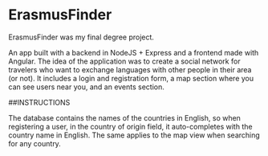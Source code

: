 
# ErasmusFinder 

ErasmusFinder was my final degree project.

An app built with a backend in NodeJS + Express and a frontend made with Angular. The idea of the application was to create a social network for travelers who want to exchange languages with other people in their area (or not). It includes a login and registration form, a map section where you can see users near you, and an events section.

##INSTRUCTIONS

The database contains the names of the countries in English, so when registering a user, in the country of origin field, it auto-completes with the country name in English. 
The same applies to the map view when searching for any country.



